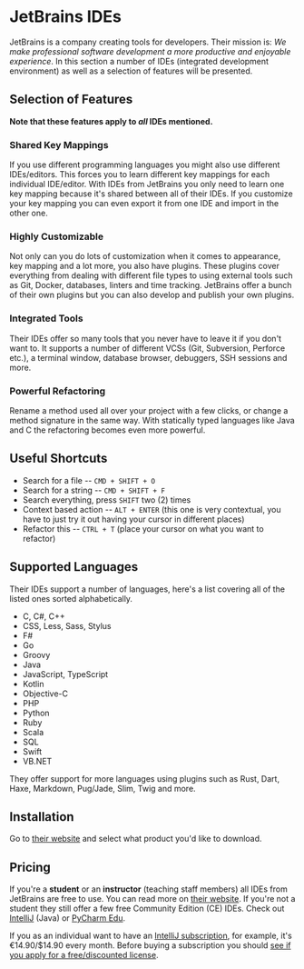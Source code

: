 # JetBrains IDEs
JetBrains is a company creating tools for developers. Their mission is: _We make professional software development a more productive and enjoyable experience_. In this section a number of IDEs (integrated development environment) as well as a selection of features will be presented.

## Selection of Features
**Note that these features apply to _all_ IDEs mentioned.**

### Shared Key Mappings
If you use different programming languages you might also use different IDEs/editors. This forces you to learn different key mappings for each individual IDE/editor. With IDEs from JetBrains you only need to learn one key mapping because it's shared between all of their IDEs. If you customize your key mapping you can even export it from one IDE and import in the other one.

### Highly Customizable
Not only can you do lots of customization when it comes to appearance, key mapping and a lot more, you also have plugins. These plugins cover everything from dealing with different file types to using external tools such as Git, Docker, databases, linters and time tracking. JetBrains offer a bunch of their own plugins but you can also develop and publish your own plugins.

### Integrated Tools
Their IDEs offer so many tools that you never have to leave it if you don't want to. It supports a number of different VCSs (Git, Subversion, Perforce etc.), a terminal window, database browser, debuggers, SSH sessions and more.

### Powerful Refactoring
Rename a method used all over your project with a few clicks, or change a method signature in the same way. With statically typed languages like Java and C the refactoring becomes even more powerful.

## Useful Shortcuts
* Search for a file -- `CMD + SHIFT + O`
* Search for a string -- `CMD + SHIFT + F`
* Search everything, press `SHIFT` two (2) times
* Context based action -- `ALT + ENTER` (this one is very contextual, you have to just try it out having your cursor in different places)
* Refactor this -- `CTRL + T` (place your cursor on what you want to refactor)

## Supported Languages
Their IDEs support a number of languages, here's a list covering all of the listed ones sorted alphabetically.

* C, C#, C++
* CSS, Less, Sass, Stylus
* F#
* Go
* Groovy
* Java
* JavaScript, TypeScript
* Kotlin
* Objective-C
* PHP
* Python
* Ruby
* Scala
* SQL
* Swift
* VB.NET

They offer support for more languages using plugins such as Rust, Dart, Haxe, Markdown, Pug/Jade, Slim, Twig and more.

## Installation
Go to [their website](https://www.jetbrains.com/products.html?fromMenu#type=ide) and select what product you'd like to download.

## Pricing
If you're a **student** or an **instructor** (teaching staff members) all IDEs from JetBrains are free to use. You can read more on [their website](https://www.jetbrains.com/student/). If you're not a student they still offer a few free Community Edition (CE) IDEs. Check out [IntelliJ](https://www.jetbrains.com/idea/) (Java) or [PyCharm Edu](https://www.jetbrains.com/pycharm-edu/).

If you as an individual want to have an [IntelliJ subscription](https://www.jetbrains.com/idea/buy/#edition=personal), for example, it's €14.90/$14.90 every month. Before buying a subscription you should [see if you apply for a free/discounted license](https://www.jetbrains.com/idea/buy/#edition=discounts).
